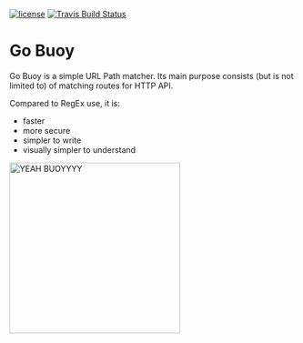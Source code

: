 [![license](http://img.shields.io/badge/license-MIT-blue.svg)](https://github.com/monkeydioude/gobuoy/blob/master/LICENSE)
[![Travis Build Status](https://travis-ci.org/monkeydioude/gobuoy.svg?branch=master)](https://travis-ci.org/monkeydioude/gobuoy)

# Go Buoy

Go Buoy is a simple URL Path matcher. Its main purpose consists (but is not limited to) of matching routes for HTTP API.

Compared to RegEx use, it is:
- faster
- more secure
- simpler to write
- visually simpler to understand

<img src="https://i.imgur.com/fKc3zPZ.jpg" alt="YEAH BUOYYYY" width="300" />
